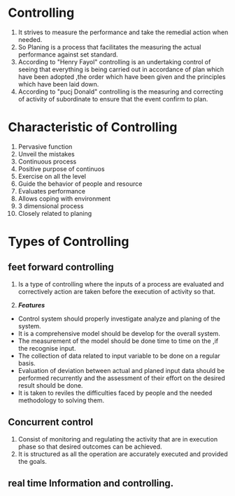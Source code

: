 # Controlling
1. It strives to measure the performance and take the remedial action when
   needed.
1. So Planing is a process that facilitates the measuring the actual
   performance against set standard.
1. According to "Henry Fayol" controlling is an undertaking control of seeing
   that everything is being carried out in accordance of plan which have been
   adopted ,the order which have been given and the principles which have been
   laid down.
1. According to "pucj Donald" controlling is the measuring and correcting of
   activity of subordinate to ensure that the event confirm to plan.

# Characteristic of Controlling
1. Pervasive function
1. Unveil the mistakes
1. Continuous process
1. Positive purpose of continuos
1. Exercise on all the level
1. Guide the behavior of people and resource
1. Evaluates performance
1. Allows coping with environment
1. 3 dimensional process
1. Closely related to planing

# Types of Controlling
## feet forward controlling
1. Is a type of controlling where the inputs of a process are evaluated and
   correctively action are taken before the execution of activity so that.

1. ***Features***
+ Control system should properly investigate analyze and planing of the
  system.
+ It is a comprehensive model should be develop for the overall system.
+ The measurement of the model should be done time to time on the ,if the
  recognise input.
+ The collection of data related to input variable to be done on a regular
  basis.
+ Evaluation of deviation between actual and planed input data should be
  performed recurrently and the assessment of their effort on the desired
  result should be done.
+ It is taken to reviles the difficulties faced by people and the needed
  methodology to solving them.

## Concurrent control
1. Consist of monitoring and regulating the activity that are in execution
phase so that desired outcomes can be achieved.
1. It is structured as all the operation are accurately executed and provided
the goals.

## real time Information and controlling.
